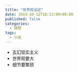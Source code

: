 ```yaml
---
title: "世界观设定"
date: 2019-10-12T16:13:00+08:00
published: false
categories:
  - 随想
tags:
  - 小说
---
```


- 玄幻现实主义
- 世界观要大
- 细节要繁琐
